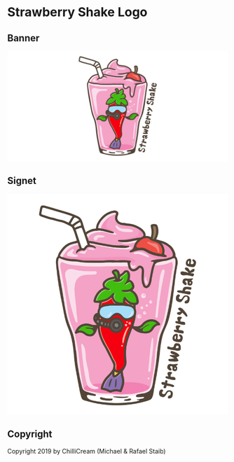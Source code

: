 # Strawberry Shake Logo

## Banner

![banner](img/strawberryshake-banner.svg)

## Signet

![signet](img/strawberryshake-signet.svg)

## Copyright

Copyright 2019 by ChilliCream (Michael & Rafael Staib)

